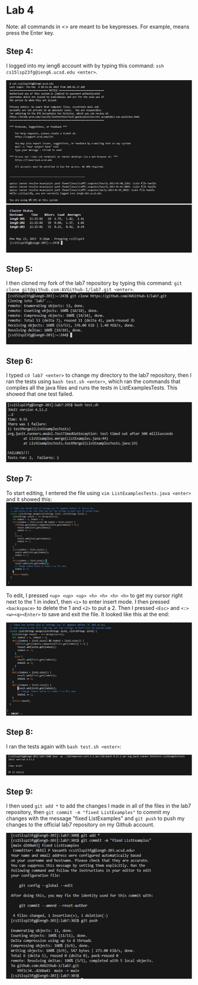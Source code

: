 # Lab 4

Note: all commands in <> are meant to be keypresses. For example, <enter> means press the Enter key.

## Step 4:

I logged into my ieng6 account with by typing this command: `ssh cs15lsp23fg@ieng6.ucsd.edu <enter>`. 
  
![Image](https://raw.githubusercontent.com/AVGithub-1/cse15l-lab-reports/main/lab4/cs15l_lab4pic1.JPG)
![Image](https://raw.githubusercontent.com/AVGithub-1/cse15l-lab-reports/main/lab4/cs15l_lab4pic2.JPG)

## Step 5:

I then cloned my fork of the lab7 repository by typing this command: `git clone git@github.com:AVGithub-1/lab7.git <enter>`.
![Image](https://raw.githubusercontent.com/AVGithub-1/cse15l-lab-reports/main/lab4/cs15l_lab4pic3.JPG)

## Step 6:

I typed `cd lab7 <enter>` to change my directory to the lab7 repository, then I ran the tests using `bash test.sh <enter>`, which ran the commands that compiles all the java files and runs the tests in ListExamplesTests. This showed that one test failed.

![Image](https://raw.githubusercontent.com/AVGithub-1/cse15l-lab-reports/main/lab4/cs15l_lab4pic4.JPG)

## Step 7: 

To start editing, I entered the file using `vim ListExamplesTests.java <enter>` and it showed this:
![Image](https://raw.githubusercontent.com/AVGithub-1/cse15l-lab-reports/main/lab4/cs15l_lab4pic5.JPG)

To edit, I pressed `<up> <up> <up> <h> <h> <h> <h>` to get my cursor right next to the 1 in index1, then `<i>` to enter insert mode. I then pressed `<backspace>` to delete the 1 and `<2>` to put a 2. Then I pressed `<Esc>` and `<:><w><q><Enter>` to save and exit the file. It looked like this at the end:
  
![Image](https://raw.githubusercontent.com/AVGithub-1/cse15l-lab-reports/main/lab4/cs15l_lab4pic6.JPG)
 
## Step 8:
  
I ran the tests again with `bash test.sh <enter>`:
  
![Image](https://raw.githubusercontent.com/AVGithub-1/cse15l-lab-reports/main/lab4/cs15l_lab4pic7.JPG)
  
## Step 9:
  
I then used `git add *` to add the changes I made in all of the files in the lab7 repository, then `git commit -m "fixed ListExamples"` to commit my changes with the message "fixed ListExamples" and `git push` to push my changes to the official lab7 repository on my Github account.
  
![Image](https://raw.githubusercontent.com/AVGithub-1/cse15l-lab-reports/main/lab4/cs15l_lab4pic8.JPG)

